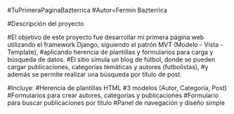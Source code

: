 #TuPrimeraPaginaBazterrica
#Autor=Fermin Bazterrica

#Descripción del proyecto

#El objetivo de este proyecto fue desarrollar mi primera página web utilizando el framework Django, siguiendo el patrón MVT (Modelo - Vista - Template),
#aplicando herencia de plantillas y formularios para carga y búsqueda de datos.
#El sitio simula un blog de fútbol, donde se pueden cargar publicaciones, categorías temáticas y autores (futbolistas),
#y además se permite realizar una búsqueda por título de post.

#Incluye:
#Herencia de plantillas HTML
#3 modelos (Autor, Categoría, Post)
#Formularios para crear autores, categorías y publicaciones
#Formulario para buscar publicaciones por título
#Panel de navegación y diseño simple
